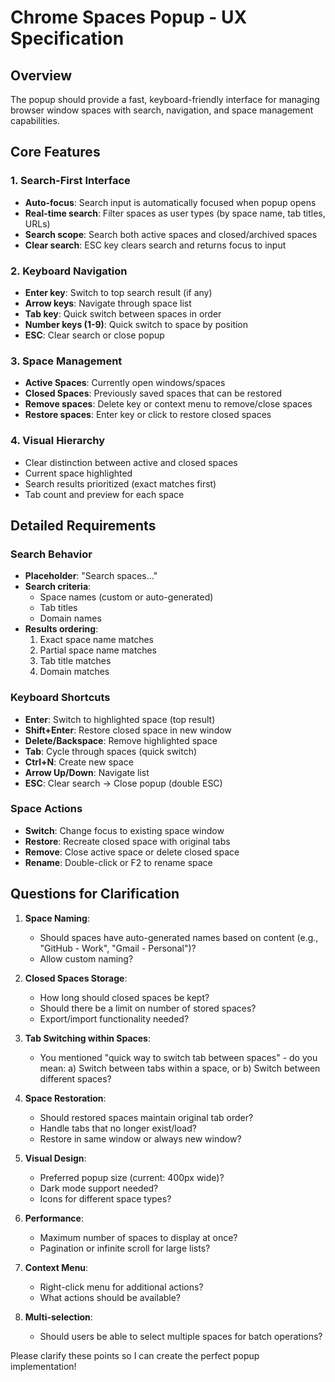 # Chrome Spaces Popup - UX Specification

## Overview
The popup should provide a fast, keyboard-friendly interface for managing browser window spaces with search, navigation, and space management capabilities.

## Core Features

### 1. Search-First Interface
- **Auto-focus**: Search input is automatically focused when popup opens
- **Real-time search**: Filter spaces as user types (by space name, tab titles, URLs)
- **Search scope**: Search both active spaces and closed/archived spaces
- **Clear search**: ESC key clears search and returns focus to input

### 2. Keyboard Navigation
- **Enter key**: Switch to top search result (if any)
- **Arrow keys**: Navigate through space list
- **Tab key**: Quick switch between spaces in order
- **Number keys (1-9)**: Quick switch to space by position
- **ESC**: Clear search or close popup

### 3. Space Management
- **Active Spaces**: Currently open windows/spaces
- **Closed Spaces**: Previously saved spaces that can be restored
- **Remove spaces**: Delete key or context menu to remove/close spaces
- **Restore spaces**: Enter key or click to restore closed spaces

### 4. Visual Hierarchy
- Clear distinction between active and closed spaces
- Current space highlighted
- Search results prioritized (exact matches first)
- Tab count and preview for each space

## Detailed Requirements

### Search Behavior
- **Placeholder**: "Search spaces..." 
- **Search criteria**: 
  - Space names (custom or auto-generated)
  - Tab titles
  - Domain names
- **Results ordering**: 
  1. Exact space name matches
  2. Partial space name matches
  3. Tab title matches
  4. Domain matches

### Keyboard Shortcuts
- **Enter**: Switch to highlighted space (top result)
- **Shift+Enter**: Restore closed space in new window
- **Delete/Backspace**: Remove highlighted space
- **Tab**: Cycle through spaces (quick switch)
- **Ctrl+N**: Create new space
- **Arrow Up/Down**: Navigate list
- **ESC**: Clear search → Close popup (double ESC)

### Space Actions
- **Switch**: Change focus to existing space window
- **Restore**: Recreate closed space with original tabs
- **Remove**: Close active space or delete closed space
- **Rename**: Double-click or F2 to rename space

## Questions for Clarification

1. **Space Naming**: 
   - Should spaces have auto-generated names based on content (e.g., "GitHub - Work", "Gmail - Personal")?
   - Allow custom naming?

2. **Closed Spaces Storage**:
   - How long should closed spaces be kept?
   - Should there be a limit on number of stored spaces?
   - Export/import functionality needed?

3. **Tab Switching within Spaces**:
   - You mentioned "quick way to switch tab between spaces" - do you mean:
     a) Switch between tabs within a space, or
     b) Switch between different spaces?

4. **Space Restoration**:
   - Should restored spaces maintain original tab order?
   - Handle tabs that no longer exist/load?
   - Restore in same window or always new window?

5. **Visual Design**:
   - Preferred popup size (current: 400px wide)?
   - Dark mode support needed?
   - Icons for different space types?

6. **Performance**:
   - Maximum number of spaces to display at once?
   - Pagination or infinite scroll for large lists?

7. **Context Menu**:
   - Right-click menu for additional actions?
   - What actions should be available?

8. **Multi-selection**:
   - Should users be able to select multiple spaces for batch operations?

Please clarify these points so I can create the perfect popup implementation!